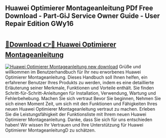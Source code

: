 ## Huawei Optimierer Montageanleitung PDf Free Download - Part-GiJ Service Owner Guide - User Repair Edition GWy16

# <h2><a href="http://df8ri0i.blite.top/?on=Huawei+Optimierer+Montageanleitung">🔗Download 👉🔴 Huawei Optimierer Montageanleitung</a></h2>

[![Huawei Optimierer Montageanleitung new download](https://i.imgur.com/lujVjoI.png)](http://df8ri0i.blite.top/?on=Huawei+Optimierer+Montageanleitung)
Grüße und willkommen im Benutzerhandbuch für Ihr neu erworbenes Huawei Optimierer Montageanleitung. Dieses Handbuch soll Ihnen helfen, ein erfahrener Benutzer Ihres Produkts zu werden, indem es eine detaillierte Erläuterung seiner Merkmale, Funktionen und Vorteile enthält. Sie finden Schritt-für-Schritt-Anleitungen für Installation, Verwendung, Wartung und Fehlerbehebung. Machen Sie sich vertraut Bevor Sie beginnen, Nehmen Sie sich einen Moment Zeit, um sich mit den Funktionen und Fähigkeiten Ihres neuen Huawei Optimierer Montageanleitung vertraut zu machen. Erleben Sie die Leistungsfähigkeit der Funktionsliste mit Ihrem neuen Huawei Optimierer Montageanleitung. Danke, dass Sie sich für uns entschieden haben! Wir wissen Ihr Vertrauen und Ihre Unterstützung für Huawei Optimierer MontageanleitungD zu schätzen.
